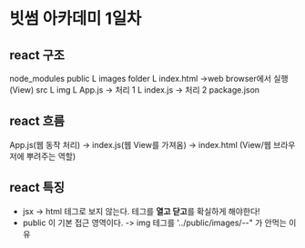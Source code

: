 # 빗썸 아카데미 1일차

## react 구조
node_modules
public
    L images folder
    L index.html ->web browser에서 실행 (View) 
src
    L img
    L App.js  -> 처리 1
    L index.js  -> 처리 2
package.json


## react 흐름
App.js(웹 동작 처리) -> index.js(웹 View를 가져옴) -> index.html (View/웹 브라우저에 뿌려주는 역할)

## react 특징
- jsx -> html 테그로 보지 않는다. 테그를 **열고 닫고**를 확실하게 해야한다!
- public 이 기본 접근 영역이다. -> img 테그를 '../public/images/--" 가 안먹는 이유